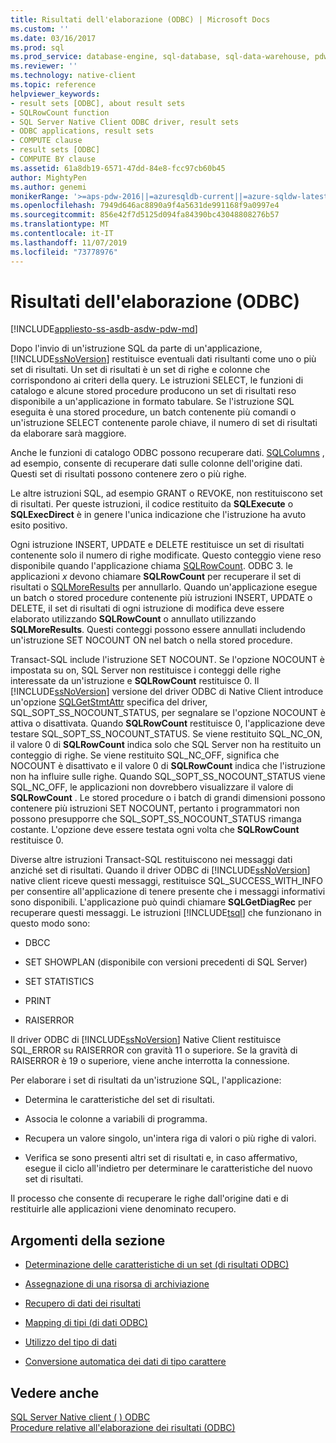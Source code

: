 ```yaml
---
title: Risultati dell'elaborazione (ODBC) | Microsoft Docs
ms.custom: ''
ms.date: 03/16/2017
ms.prod: sql
ms.prod_service: database-engine, sql-database, sql-data-warehouse, pdw
ms.reviewer: ''
ms.technology: native-client
ms.topic: reference
helpviewer_keywords:
- result sets [ODBC], about result sets
- SQLRowCount function
- SQL Server Native Client ODBC driver, result sets
- ODBC applications, result sets
- COMPUTE clause
- result sets [ODBC]
- COMPUTE BY clause
ms.assetid: 61a8db19-6571-47dd-84e8-fcc97cb60b45
author: MightyPen
ms.author: genemi
monikerRange: '>=aps-pdw-2016||=azuresqldb-current||=azure-sqldw-latest||>=sql-server-2016||=sqlallproducts-allversions||>=sql-server-linux-2017||=azuresqldb-mi-current'
ms.openlocfilehash: 7949d646ac8890a9f4a5631de991168f9a0997e4
ms.sourcegitcommit: 856e42f7d5125d094fa84390bc43048808276b57
ms.translationtype: MT
ms.contentlocale: it-IT
ms.lasthandoff: 11/07/2019
ms.locfileid: "73778976"
---
```

# <a name="processing-results-odbc"></a>Risultati dell'elaborazione (ODBC)
[!INCLUDE[appliesto-ss-asdb-asdw-pdw-md](../../includes/appliesto-ss-asdb-asdw-pdw-md.md)]

  Dopo l'invio di un'istruzione SQL da parte di un'applicazione, [!INCLUDE[ssNoVersion](../../includes/ssnoversion-md.md)] restituisce eventuali dati risultanti come uno o più set di risultati. Un set di risultati è un set di righe e colonne che corrispondono ai criteri della query. Le istruzioni SELECT, le funzioni di catalogo e alcune stored procedure producono un set di risultati reso disponibile a un'applicazione in formato tabulare. Se l'istruzione SQL eseguita è una stored procedure, un batch contenente più comandi o un'istruzione SELECT contenente parole chiave, il numero di set di risultati da elaborare sarà maggiore.  
  
 Anche le funzioni di catalogo ODBC possono recuperare dati. [SQLColumns](../../relational-databases/native-client-odbc-api/sqlcolumns.md) , ad esempio, consente di recuperare dati sulle colonne dell'origine dati. Questi set di risultati possono contenere zero o più righe.  
  
 Le altre istruzioni SQL, ad esempio GRANT o REVOKE, non restituiscono set di risultati. Per queste istruzioni, il codice restituito da **SQLExecute** o **SQLExecDirect** è in genere l'unica indicazione che l'istruzione ha avuto esito positivo.  
  
 Ogni istruzione INSERT, UPDATE e DELETE restituisce un set di risultati contenente solo il numero di righe modificate. Questo conteggio viene reso disponibile quando l'applicazione chiama [SQLRowCount](../../relational-databases/native-client-odbc-api/sqlrowcount.md). ODBC 3. le applicazioni *x* devono chiamare **SQLRowCount** per recuperare il set di risultati o [SQLMoreResults](../../relational-databases/native-client-odbc-api/sqlmoreresults.md) per annullarlo. Quando un'applicazione esegue un batch o stored procedure contenente più istruzioni INSERT, UPDATE o DELETE, il set di risultati di ogni istruzione di modifica deve essere elaborato utilizzando **SQLRowCount** o annullato utilizzando **SQLMoreResults**. Questi conteggi possono essere annullati includendo un'istruzione SET NOCOUNT ON nel batch o nella stored procedure.  
  
 Transact-SQL include l'istruzione SET NOCOUNT. Se l'opzione NOCOUNT è impostata su on, SQL Server non restituisce i conteggi delle righe interessate da un'istruzione e **SQLRowCount** restituisce 0. Il [!INCLUDE[ssNoVersion](../../includes/ssnoversion-md.md)] versione del driver ODBC di Native Client introduce un'opzione [SQLGetStmtAttr](../../relational-databases/native-client-odbc-api/sqlgetstmtattr.md) specifica del driver, SQL_SOPT_SS_NOCOUNT_STATUS, per segnalare se l'opzione NOCOUNT è attiva o disattivata. Quando **SQLRowCount** restituisce 0, l'applicazione deve testare SQL_SOPT_SS_NOCOUNT_STATUS. Se viene restituito SQL_NC_ON, il valore 0 di **SQLRowCount** indica solo che SQL Server non ha restituito un conteggio di righe. Se viene restituito SQL_NC_OFF, significa che NOCOUNT è disattivato e il valore 0 di **SQLRowCount** indica che l'istruzione non ha influire sulle righe. Quando SQL_SOPT_SS_NOCOUNT_STATUS viene SQL_NC_OFF, le applicazioni non dovrebbero visualizzare il valore di **SQLRowCount** . Le stored procedure o i batch di grandi dimensioni possono contenere più istruzioni SET NOCOUNT, pertanto i programmatori non possono presupporre che SQL_SOPT_SS_NOCOUNT_STATUS rimanga costante. L'opzione deve essere testata ogni volta che **SQLRowCount** restituisce 0.  
  
 Diverse altre istruzioni Transact-SQL restituiscono nei messaggi dati anziché set di risultati. Quando il driver ODBC di [!INCLUDE[ssNoVersion](../../includes/ssnoversion-md.md)] native client riceve questi messaggi, restituisce SQL_SUCCESS_WITH_INFO per consentire all'applicazione di tenere presente che i messaggi informativi sono disponibili. L'applicazione può quindi chiamare **SQLGetDiagRec** per recuperare questi messaggi. Le istruzioni [!INCLUDE[tsql](../../includes/tsql-md.md)] che funzionano in questo modo sono:  
  
-   DBCC  
  
-   SET SHOWPLAN (disponibile con versioni precedenti di SQL Server)  
  
-   SET STATISTICS  
  
-   PRINT  
  
-   RAISERROR  
  
 Il driver ODBC di [!INCLUDE[ssNoVersion](../../includes/ssnoversion-md.md)] Native Client restituisce SQL_ERROR su RAISERROR con gravità 11 o superiore. Se la gravità di RAISERROR è 19 o superiore, viene anche interrotta la connessione.  
  
 Per elaborare i set di risultati da un'istruzione SQL, l'applicazione:  
  
-   Determina le caratteristiche del set di risultati.  
  
-   Associa le colonne a variabili di programma.  
  
-   Recupera un valore singolo, un'intera riga di valori o più righe di valori.  
  
-   Verifica se sono presenti altri set di risultati e, in caso affermativo, esegue il ciclo all'indietro per determinare le caratteristiche del nuovo set di risultati.  
  
 Il processo che consente di recuperare le righe dall'origine dati e di restituirle alle applicazioni viene denominato recupero.  
  
## <a name="in-this-section"></a>Argomenti della sezione  
  
-   [Determinazione delle caratteristiche di un set &#40;di risultati ODBC&#41;](../../relational-databases/native-client-odbc-results/determining-the-characteristics-of-a-result-set-odbc.md)  
  
-   [Assegnazione di una risorsa di archiviazione](../../relational-databases/native-client-odbc-results/assigning-storage.md)  
  
-   [Recupero di dati dei risultati](../../relational-databases/native-client-odbc-results/fetching-result-data.md)  
  
-   [Mapping di tipi &#40;di dati ODBC&#41;](../../relational-databases/native-client-odbc-results/mapping-data-types-odbc.md)  
  
-   [Utilizzo del tipo di dati](../../relational-databases/native-client-odbc-results/data-type-usage.md)  
  
-   [Conversione automatica dei dati di tipo carattere](../../relational-databases/native-client-odbc-results/autotranslation-of-character-data.md)  
  
## <a name="see-also"></a>Vedere anche  
 [SQL Server Native client &#40; &#41; ODBC](../../relational-databases/native-client/odbc/sql-server-native-client-odbc.md)  
 [Procedure relative all'elaborazione dei risultati &#40;ODBC&#41;](https://msdn.microsoft.com/library/772d9064-c91d-4cac-8b60-fcc16bf76e10)  
  
  
